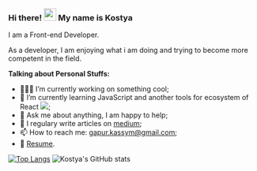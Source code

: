 ### Hi there! <img src="https://media.giphy.com/media/hvRJCLFzcasrR4ia7z/giphy.gif" width="25px"> My name is Kostya

I am a Front-end Developer.

As a developer, I am enjoying what i am doing and trying to become more competent in the field.

**Talking about Personal Stuffs:**

- 👨🏻‍💻 I’m currently working on something cool;
- 🚀 I’m currently learning JavaScript and another tools for ecosystem of React <a href="https://reactjs.org/" title="React"><img src="icons/react.png" /></a>;
- 💬 Ask me about anything, I am happy to help;
- 📝 I regulary write articles on [medium](https://gapur-kassym.medium.com);
- 📫 How to reach me: gapur.kassym@gmail.com;
- 📝 [Resume](https://gkassym.netlify.app/Resume.pdf).

[![Top Langs](https://github-readme-stats.vercel.app/api/top-langs/?username=FilimonovKostya&layout=compact)](https://github.com/FilimonovKostya/github-readme-stats)
![Kostya's GitHub stats](https://github-readme-stats.vercel.app/api?username=FilimonovKostya&theme=react&show_icons=true)
